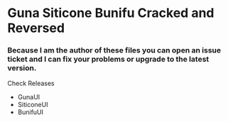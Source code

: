 # Guna Siticone Bunifu Cracked and Reversed

### Because I am the author of these files you can open an issue ticket and I can fix your problems or upgrade to the latest version.

Check Releases

- GunaUI 
- SiticoneUI
- BunifuUI
